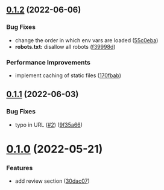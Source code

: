 ## [0.1.2](https://github.com/zyachel/libremdb/compare/v0.1.1...v0.1.2) (2022-06-06)


### Bug Fixes

* change the order in which env vars are loaded ([55c0eba](https://github.com/zyachel/libremdb/commit/55c0eba6e47c85654242173796e76205328f5f31))
* **robots.txt:** disallow all robots ([f39998d](https://github.com/zyachel/libremdb/commit/f39998d57bd2531fd1bd8b21e32ca563baf7565c))


### Performance Improvements

* implement caching of static files ([170fbab](https://github.com/zyachel/libremdb/commit/170fbabe5ef4b8cec63ca8831a4ae2a79798a6b0))



## [0.1.1](https://github.com/zyachel/libremdb/compare/v0.1.0...v0.1.1) (2022-06-03)


### Bug Fixes

* typo in URL ([#2](https://github.com/zyachel/libremdb/issues/2)) ([9f35a66](https://github.com/zyachel/libremdb/commit/9f35a668b508d79353da5db70014d99094788d5a))



# [0.1.0](https://github.com/zyachel/libremdb/compare/30dac07ba33dbe4331a5c9fa6cd2c332100868df...v0.1.0) (2022-05-21)


### Features

* add review section ([30dac07](https://github.com/zyachel/libremdb/commit/30dac07ba33dbe4331a5c9fa6cd2c332100868df))



